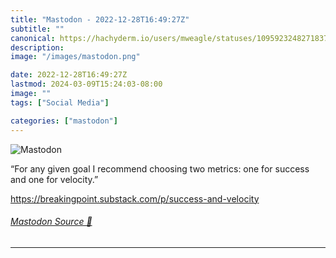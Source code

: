 ```yaml
---
title: "Mastodon - 2022-12-28T16:49:27Z"
subtitle: ""
canonical: https://hachyderm.io/users/mweagle/statuses/109592324827183751
description:
image: "/images/mastodon.png"

date: 2022-12-28T16:49:27Z
lastmod: 2024-03-09T15:24:03-08:00
image: ""
tags: ["Social Media"]

categories: ["mastodon"]
---
```

![Mastodon](/images/mastodon.png)

<p>“For any given goal I recommend choosing two metrics: one for success and one for velocity.”</p><p><a href="https://breakingpoint.substack.com/p/success-and-velocity" target="_blank" rel="nofollow noopener noreferrer" translate="no"><span class="invisible">https://</span><span class="ellipsis">breakingpoint.substack.com/p/s</span><span class="invisible">uccess-and-velocity</span></a></p>


###### [Mastodon Source 🐘](https://hachyderm.io/@mweagle/109592324827183751)

___
